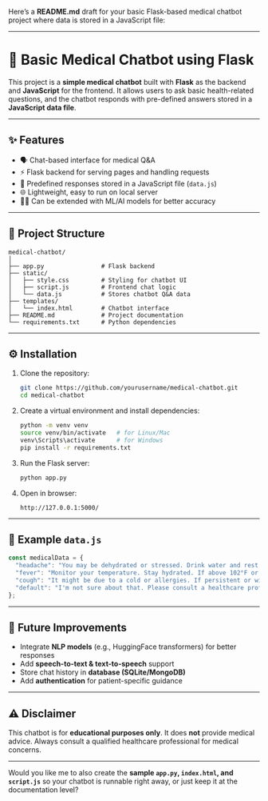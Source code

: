 Here’s a **README.md** draft for your basic Flask-based medical chatbot project where data is stored in a JavaScript file:

---

# 🏥 Basic Medical Chatbot using Flask

This project is a **simple medical chatbot** built with **Flask** as the backend and **JavaScript** for the frontend.
It allows users to ask basic health-related questions, and the chatbot responds with pre-defined answers stored in a **JavaScript data file**.

---

## ✨ Features

* 🗣️ Chat-based interface for medical Q\&A
* ⚡ Flask backend for serving pages and handling requests
* 📜 Predefined responses stored in a JavaScript file (`data.js`)
* 🌐 Lightweight, easy to run on local server
* 🧑‍⚕️ Can be extended with ML/AI models for better accuracy

---

## 📂 Project Structure

```
medical-chatbot/
│
├── app.py                # Flask backend
├── static/
│   ├── style.css         # Styling for chatbot UI
│   ├── script.js         # Frontend chat logic
│   └── data.js           # Stores chatbot Q&A data
├── templates/
│   └── index.html        # Chatbot interface
├── README.md             # Project documentation
└── requirements.txt      # Python dependencies
```

---

## ⚙️ Installation

1. Clone the repository:

   ```bash
   git clone https://github.com/yourusername/medical-chatbot.git
   cd medical-chatbot
   ```

2. Create a virtual environment and install dependencies:

   ```bash
   python -m venv venv
   source venv/bin/activate   # for Linux/Mac
   venv\Scripts\activate      # for Windows
   pip install -r requirements.txt
   ```

3. Run the Flask server:

   ```bash
   python app.py
   ```

4. Open in browser:

   ```
   http://127.0.0.1:5000/
   ```

---

## 📜 Example `data.js`

```js
const medicalData = {
  "headache": "You may be dehydrated or stressed. Drink water and rest. If persistent, consult a doctor.",
  "fever": "Monitor your temperature. Stay hydrated. If above 102°F or lasting >3 days, consult a doctor.",
  "cough": "It might be due to a cold or allergies. If persistent or with breathing issues, seek medical help.",
  "default": "I'm not sure about that. Please consult a healthcare professional."
};
```

---

## 🚀 Future Improvements

* Integrate **NLP models** (e.g., HuggingFace transformers) for better responses
* Add **speech-to-text & text-to-speech** support
* Store chat history in **database (SQLite/MongoDB)**
* Add **authentication** for patient-specific guidance

---

## ⚠️ Disclaimer

This chatbot is for **educational purposes only**.
It does **not** provide medical advice. Always consult a qualified healthcare professional for medical concerns.

---

Would you like me to also create the **sample `app.py`, `index.html`, and `script.js`** so your chatbot is runnable right away, or just keep it at the documentation level?
